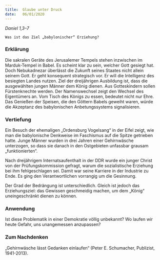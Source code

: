 ```yaml
---
title:  Glaube unter Druck
date:   06/01/2020
---
```


_Daniel 1,3–7_

`Was ist das Ziel „babylonischer“ Erziehung?`

### Erklärung

Die sakralen Geräte des Jerusalemer Tempels stehen inzwischen im Marduk-Tempel in Babel. Es scheint klar zu sein, welcher Gott gesiegt hat. Doch Nebukadnezar überlässt die Zukunft seines Staates nicht allein seinem Gott. Er geht konsequent strategisch vor. Er will die Intelligenz des besiegten Landes nutzen. Ziel der dreijährigen Ausbildung ist, dass die ausgewählten jungen Männer dem König dienen. Aus Gotteskindern sollen Fürstenknechte werden. Der Namenswechsel zeigt den Wechsel des Eigentümers an. Vom Tisch des Königs zu essen, bedeutet nicht nur Ehre. Das Genießen der Speisen, die den Göttern Babels geweiht waren, würde die Akzeptanz des babylonischen Anbetungssystems signalisieren.

### Vertiefung

Ein Besuch der ehemaligen „Ordensburg Vogelsang“ in der Eifel zeigt, wie man die babylonische Denkweise im Faschismus auf die Spitze getrieben hatte. Junge Männer wurden in drei Jahren einer Gehirnwäsche unterzogen, so dass sie danach in den Ostgebieten unfassbar grausam „funktionierten“.

Nach dreijährigem Internatsaufenthalt in der DDR wurde ein junger Christ von der Prüfungskommission gefragt, warum die sozialistische Erziehung bei ihm fehlgeschlagen sei. Damit war seine Karriere in der Industrie zu Ende. Es ging den Verantwortlichen vorrangig um die Gesinnung.

Der Grad der Bedrängung ist unterschiedlich. Gleich ist jedoch das Erziehungsziel: das Gewissen geschmeidig machen, um dem „König“ uneingeschränkt dienen zu können.

### Anwendung

Ist diese Problematik in einer Demokratie völlig unbekannt? Wo laufen wir heute Gefahr, uns unangemessen anzupassen?  
         	                  	               	
### Zum Nachdenken	

„Gehirnwäsche lässt Gedanken einlaufen“ (Peter E. Schumacher, Publizist, 1941-2013).